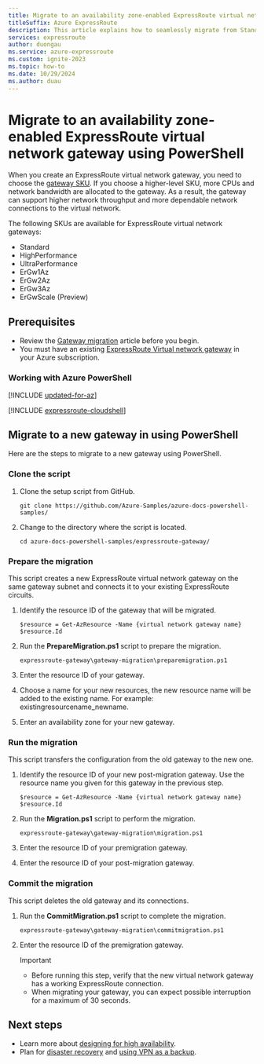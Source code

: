 ```yaml
---
title: Migrate to an availability zone-enabled ExpressRoute virtual network gateway using PowerShell
titleSuffix: Azure ExpressRoute
description: This article explains how to seamlessly migrate from Standard/HighPerf/UltraPerf SKUs to ErGw1/2/3AZ SKUs using PowerShell.
services: expressroute
author: duongau
ms.service: azure-expressroute
ms.custom: ignite-2023
ms.topic: how-to
ms.date: 10/29/2024
ms.author: duau
---
```


# Migrate to an availability zone-enabled ExpressRoute virtual network gateway using PowerShell

When you create an ExpressRoute virtual network gateway, you need to choose the [gateway SKU](expressroute-about-virtual-network-gateways.md). If you choose a higher-level SKU, more CPUs and network bandwidth are allocated to the gateway. As a result, the gateway can support higher network throughput and more dependable network connections to the virtual network. 

The following SKUs are available for ExpressRoute virtual network gateways:

* Standard
* HighPerformance
* UltraPerformance
* ErGw1Az
* ErGw2Az
* ErGw3Az
* ErGwScale (Preview)

## Prerequisites

- Review the [Gateway migration](gateway-migration.md) article before you begin.
- You must have an existing [ExpressRoute Virtual network gateway](expressroute-howto-add-gateway-portal-resource-manager.md) in your Azure subscription.

### Working with Azure PowerShell

[!INCLUDE [updated-for-az](../../includes/hybrid-az-ps.md)]

[!INCLUDE [expressroute-cloudshell](../../includes/expressroute-cloudshell-powershell-about.md)]

## Migrate to a new gateway in using PowerShell

Here are the steps to migrate to a new gateway using PowerShell.

### Clone the script

1. Clone the setup script from GitHub.

   ```azurepowershell-interactive
   git clone https://github.com/Azure-Samples/azure-docs-powershell-samples/ 
   ```

1. Change to the directory where the script is located.

   ```azurepowershell-interactive
   cd azure-docs-powershell-samples/expressroute-gateway/
   ```
### Prepare the migration

This script creates a new ExpressRoute virtual network gateway on the same gateway subnet and connects it to your existing ExpressRoute circuits.

1. Identify the resource ID of the gateway that will be migrated. 

    ```azurepowershell-interactive
   $resource = Get-AzResource -Name {virtual network gateway name}
   $resource.Id
    ```
1. Run the **PrepareMigration.ps1** script to prepare the migration. 

    ```azurepowershell-interactive
   expressroute-gateway\gateway-migration\preparemigration.ps1
    ```
1. Enter the resource ID of your gateway. 
1. Choose a name for your new resources, the new resource name will be added to the existing name. For example: existingresourcename_newname.
1. Enter an availability zone for your new gateway. 


### Run the migration

This script transfers the configuration from the old gateway to the new one.

1. Identify the resource ID of your new post-migration gateway. Use the resource name you given for this gateway in the previous step. 

    ```azurepowershell-interactive
   $resource = Get-AzResource -Name {virtual network gateway name}
   $resource.Id
    ```
1.  Run the **Migration.ps1** script to perform the migration. 

    ```azurepowershell-interactive
    expressroute-gateway\gateway-migration\migration.ps1
    ```
1. Enter the resource ID of your premigration gateway.
1. Enter the resource ID of your post-migration gateway.

### Commit the migration

This script deletes the old gateway and its connections.

1. Run the **CommitMigration.ps1** script to complete the migration. 

    ```azurepowershell-interactive
    expressroute-gateway\gateway-migration\commitmigration.ps1
    ```
1. Enter the resource ID of the premigration gateway.

    >[!IMPORTANT]
    > - Before running this step, verify that the new virtual network gateway has a working ExpressRoute connection.
    > - When migrating your gateway, you can expect possible interruption for a maximum of 30 seconds.




## Next steps

* Learn more about [designing for high availability](designing-for-high-availability-with-expressroute.md).
* Plan for [disaster recovery](designing-for-disaster-recovery-with-expressroute-privatepeering.md) and [using VPN as a backup](use-s2s-vpn-as-backup-for-expressroute-privatepeering.md).
